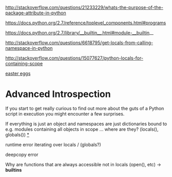 http://stackoverflow.com/questions/21233229/whats-the-purpose-of-the-package-attribute-in-python

https://docs.python.org/2.7/reference/toplevel_components.html#programs

https://docs.python.org/2.7/library/__builtin__.html#module-__builtin__

http://stackoverflow.com/questions/6618795/get-locals-from-calling-namespace-in-python

http://stackoverflow.com/questions/15077627/python-locals-for-containing-scope


[easter eggs](easter-eggs.ipynb)

# Advanced Introspection

If you start to get really curious to find out more about the guts of a Python script in execution you might encounter a few surprises.

If everything is just an object and namespaces are just dictionaries bound to e.g. modules containing all objects in scope ... where are they? (locals(), globals()) [*](http://www.diveintopython.net/html_processing/locals_and_globals.html)

runtime error iterating over locals / (globals?)

deepcopy error

Why are functions that are always accessible not in locals (open(), etc) -> __builtins__
